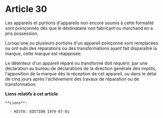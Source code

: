 # Article 30

Les appareils et portions d'appareils non encore soumis à cette formalité sont poinçonnés dès que le destinataire non
fabricant ou marchand en a pris possession.

Lorsqu'une ou plusieurs portions d'un appareil poinçonné sont remplacées ou ont subi des réparations ou des transformations
ayant fait disparaître la marque, cette marque est réapposée.

Le détenteur d'un appareil réparé ou transformé doit requérir, par une déclaration au bureau de déclarations de la direction
générale des impôts, l'apposition de la marque dès la réception de cet appareil, ou dans le délai de cinq jours après
l'achèvement des travaux de réparation ou de transformation.

**Liens relatifs à cet article**

	**Liens**:

	  - HISTO: EDITION 1979-07-01
